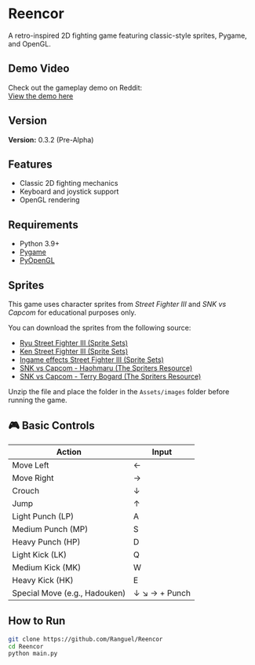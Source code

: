 # Reencor
 
A retro-inspired 2D fighting game featuring classic-style sprites, Pygame, and OpenGL.

## Demo Video

Check out the gameplay demo on Reddit:  
[View the demo here](https://www.reddit.com/r/pygame/comments/1kagi71/opensource_2d_fighting_game_engine_new_update/?utm_source=share&utm_medium=web3x&utm_name=web3xcss&utm_term=1&utm_content=share_button)

## Version

**Version:** 0.3.2 (Pre-Alpha)

## Features

- Classic 2D fighting mechanics
- Keyboard and joystick support
- OpenGL rendering

## Requirements

- Python 3.9+
- [Pygame](https://www.pygame.org/)
- [PyOpenGL](http://pyopengl.sourceforge.net/)

## Sprites

This game uses character sprites from *Street Fighter III* and *SNK vs Capcom* for educational purposes only.

You can download the sprites from the following source:

- [Ryu Street Fighter III (Sprite Sets)](https://www.nowak.ca/zweifuss/all/02_Ryu.zip)
- [Ken Street Fighter III (Sprite Sets)](https://www.nowak.ca/zweifuss/all/11_Ken.zip)
- [Ingame effects Street Fighter III (Sprite Sets)](https://www.justnopoint.com/zweifuss/all/22_Ingame%20Effects.zip)
- [SNK vs Capcom - Haohmaru (The Spriters Resource)](https://www.spriters-resource.com/download/42408/)
- [SNK vs Capcom - Terry Bogard (The Spriters Resource)](https://www.spriters-resource.com/download/42433/)

Unzip the file and place the folder in the `Assets/images` folder before running the game.

## 🎮 Basic Controls

| Action              | Input                    |
|---------------------|--------------------------|
| Move Left           | ←                        |
| Move Right          | →                        |
| Crouch              | ↓                        |
| Jump                | ↑                        |
| Light Punch (LP)    | A                        |
| Medium Punch (MP)   | S                        |
| Heavy Punch (HP)    | D                        |
| Light Kick (LK)     | Q                        |
| Medium Kick (MK)    | W                        |
| Heavy Kick (HK)     | E                        |
| Special Move (e.g., Hadouken) | ↓ ↘ → + Punch |

## How to Run

```bash
git clone https://github.com/Ranguel/Reencor
cd Reencor
python main.py
